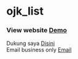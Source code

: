 # ojk_list

<h3>View website <a href="https://yadi-developer.github.io/ojk_list/" target="_blank">Demo</a></h3>
<footer>Dukung saya <a href="https://saweria.co/yadidev" target="_blank">Disini</a>
<br>Email business only <a href="mailto:triyadimulyana1@gmail.com">Email</a></footer>
